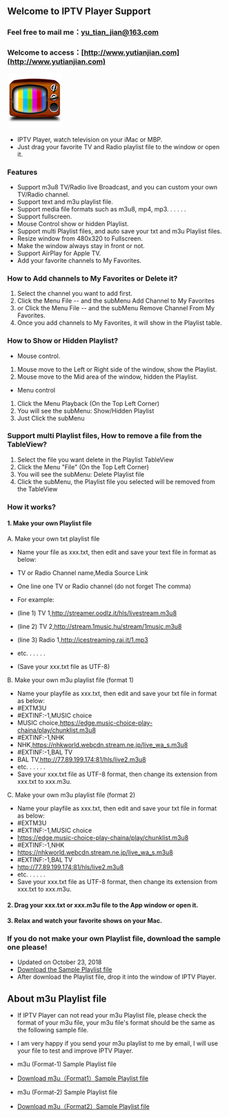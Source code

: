 ## Welcome to IPTV Player Support

### Feel free to mail me：yu_tian_jian@163.com

### Welcome to access：[http://www.yutianjian.com](http://www.yutianjian.com)

![Icon](icon_128.png)

- IPTV Player, watch television on your iMac or MBP.
- Just drag your favorite TV and Radio playlist file to the window or open it.

### Features

- Support m3u8 TV/Radio live Broadcast, and you can custom your own TV/Radio channel.
- Support text and m3u playlist file.
- Support  media file formats such as m3u8, mp4, mp3. . . . . .
- Support fullscreen.
- Mouse Control show or hidden Playlist.
- Support multi Playlist files, and auto save your txt and m3u Playlist files.
- Resize window from 480x320 to Fullscreen.
- Make the window always stay in front or not.
- Support AirPlay for Apple TV.
- Add your favorite channels to My Favorites.

### How to Add channels to My Favorites or Delete it?

1. Select the channel you want to add first.
2. Click the Menu File -- and the subMenu Add Channel to My Favorites
3. or Click the Menu File -- and the subMenu Remove Channel From My Favorites.
4. Once you add channels to My Favorites, it will show in the Playlist table.

### How to Show or Hidden Playlist?

- Mouse control.
1. Mouse move to the Left or Right side of the window, show the Playlist.
2. Mouse move to the Mid area of the window, hidden the Playlist.

- Menu control
1. Click the Menu Playback (On the Top Left Corner)
2. You will see the subMenu: Show/Hidden Playlist
3. Just Click the subMenu

### Support multi Playlist files, How to remove a file from the TableView?

1. Select the file you want delete in the Playlist TableView
2. Click the Menu "File" (On the Top Left Corner)
3. You will see the subMenu: Delete Playlist file
4. Click the subMenu, the Playlist file you selected will be  removed from the TableView

### How it works?

#### 1. Make your own Playlist file

 A. Make your own txt playlist file

- Name your file as xxx.txt, then edit and save your text file in format as below:
 
- TV or Radio Channel name,Media Source Link
- One line one TV or Radio channel (do not forget The comma)
- For example:
- (line 1) TV 1,http://streamer.oodlz.it/hls/livestream.m3u8
- (line 2) TV 2,http://stream.1music.hu/stream/1music.m3u8
- (line 3) Radio 1,http://icestreaming.rai.it/1.mp3
- etc. . . . . .
- (Save your xxx.txt file as UTF-8) 

 B. Make your own m3u playlist file (format 1)

- Name your playfile as xxx.txt, then edit and save your txt file in format as below:
- #EXTM3U
- #EXTINF:-1,MUSIC choice
- MUSIC choice,https://edge.music-choice-play-chaina/play/chunklist.m3u8
- #EXTINF:-1,NHK
- NHK,https://nhkworld.webcdn.stream.ne.jp/live_wa_s.m3u8
- #EXTINF:-1,BAL TV
- BAL TV,http://77.89.199.174:81/hls/live2.m3u8
- etc. . . . . .
- Save your xxx.txt file as UTF-8 format, then change its extension from xxx.txt to xxx.m3u.

 C. Make your own m3u playlist file (format 2)

- Name your playfile as xxx.txt, then edit and save your txt file in format as below:
- #EXTM3U
- #EXTINF:-1,MUSIC choice
- https://edge.music-choice-play-chaina/play/chunklist.m3u8
- #EXTINF:-1,NHK
- https://nhkworld.webcdn.stream.ne.jp/live_wa_s.m3u8
- #EXTINF:-1,BAL TV
- http://77.89.199.174:81/hls/live2.m3u8
- etc. . . . . .
- Save your xxx.txt file as UTF-8 format, then change its extension from xxx.txt to xxx.m3u.

#### 2. Drag your xxx.txt or xxx.m3u file to the App window or open it.

#### 3. Relax and watch your favorite shows on your Mac.

### If you do not make your own Playlist file, download the sample one please!

- Updated on October 23, 2018 
- [Download the Sample Playlist file](https://TVPlayerSupport.github.io/Playlist/TVsrc.txt.zip) 
- After download the Playlist file, drop it into the window of IPTV Player.

## About m3u Playlist file

- If IPTV Player can not read your m3u Playlist file, please check the format of your m3u file, your m3u file's format should be the same as the following sample file. 
- I am very happy if you send your m3u playlist to me by email, I will use your file to test and improve IPTV Player. 

- m3u (Format-1) Sample Playlist file 
- [Download m3u（Format1）Sample Playlist file](https://TVPlayerSupport.github.io/txt/M3U_Format-1.m3u.zip)

- m3u (Format-2) Sample Playlist file
- [Download m3u（Format2）Sample Playlist file](https://TVPlayerSupport.github.io/txt/M3U_Format-2.m3u.zip)







